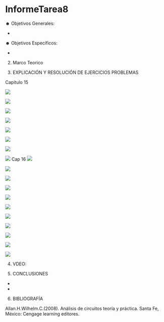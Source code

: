 # InformeTarea8

☻ Objetivos Generales:

*

☻ Objetivos Específicos:

*

2. Marco Teorico 




3. EXPLICACIÓN Y RESOLUCIÓN DE EJERCICIOS PROBLEMAS

Capitulo 15

![](Img/deber8-1.jpg)

![](Img/deber8-2.jpg)

![](Img/deber8-3.jpg)

![](Img/deber8-4.jpg)

![](Img/deber8-5.jpg)

![](Img/deber8-6.jpg)

![](Img/deber8-7.jpg)


![](Img/57,59,61,63.PNG)
Cap 16
![](Img/67,2,4.PNG)

![](Img/6,8.PNG)


![](Img/12.PNG)

![](Img/1..png)

![](Img/2..png)

![](Img/3..png)

![](Img/4..png)

![](Img/5..png)

![](Img/6..png)

![](Img/7..png)

![](Img/8..png)

4. VDEO:



5. CONCLUSIONES

*

*

6. BIBLIOGRAFÍA

Allan.H.Wilhelm.C.(2008). Análisis de circuitos teoría y práctica. Santa Fe, México: Cengage learning editores.
